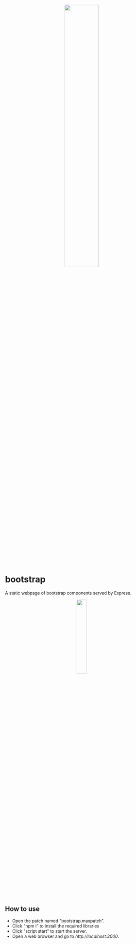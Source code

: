 <p align="center">
  <img width="47%" height="47%" src="https://i.ibb.co/7JYvGQ5/n4m-supplemental.png"/>  
</p>

# bootstrap
A static webpage of bootstrap components served by Express.

<p align="center">
  <img width="25%" height="25%" src="https://i.ibb.co/bN19dJd/Twitter-Bootstrap-Logo.jpg"/>  
</p>

## How to use
- Open the patch named "bootstrap.maxpatch".
- Click "npm i" to install the required libraries
- Click "script start" to start the server.
- Open a web browser and go to *http://localhost:3000*.

